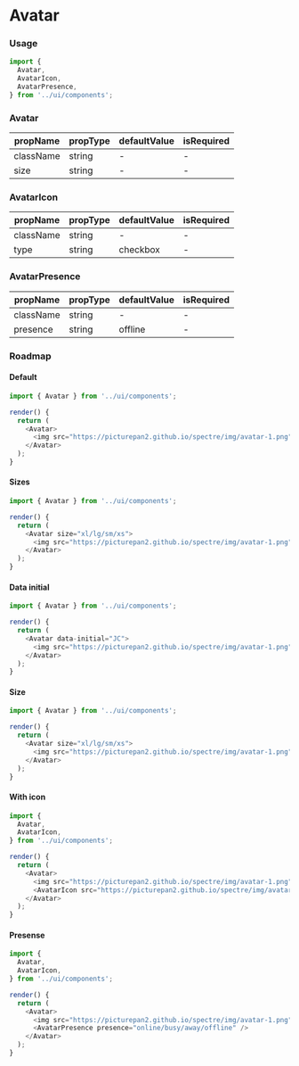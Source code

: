 # Avatar

<!-- STORY -->

### Usage

```js
import {
  Avatar,
  AvatarIcon,
  AvatarPresence,
} from '../ui/components';
```

### Avatar

| propName | propType | defaultValue | isRequired |
| -------- | -------- | ------------ | ---------- |
| className | string  | -            | -          |
| size     | string  | -            | -          |

### AvatarIcon

| propName | propType | defaultValue | isRequired |
| -------- | -------- | ------------ | ---------- |
| className | string  | -            | -          |
| type     | string  | checkbox      | -          |

### AvatarPresence

| propName | propType | defaultValue | isRequired |
| -------- | -------- | ------------ | ---------- |
| className | string  | -            | -          |
| presence | string  | offline        | -          |


### Roadmap

#### Default

```js
import { Avatar } from '../ui/components';

render() {
  return (
    <Avatar>
      <img src="https://picturepan2.github.io/spectre/img/avatar-1.png" alt="..." />
    </Avatar>
  );
}
```

#### Sizes

```js
import { Avatar } from '../ui/components';

render() {
  return (
    <Avatar size="xl/lg/sm/xs">
      <img src="https://picturepan2.github.io/spectre/img/avatar-1.png" alt="..." />
    </Avatar>
  );
}
```

#### Data initial

```js
import { Avatar } from '../ui/components';

render() {
  return (
    <Avatar data-initial="JC">
      <img src="https://picturepan2.github.io/spectre/img/avatar-1.png" alt="..." />
    </Avatar>
  );
}
```

#### Size

```js
import { Avatar } from '../ui/components';

render() {
  return (
    <Avatar size="xl/lg/sm/xs">
      <img src="https://picturepan2.github.io/spectre/img/avatar-1.png" alt="..." />
    </Avatar>
  );
}
```

#### With icon

```js
import {
  Avatar,
  AvatarIcon,
} from '../ui/components';

render() {
  return (
    <Avatar>
      <img src="https://picturepan2.github.io/spectre/img/avatar-1.png" alt="..." />
      <AvatarIcon src="https://picturepan2.github.io/spectre/img/avatar-1.png" />
    </Avatar>
  );
}
```

#### Presense

```js
import {
  Avatar,
  AvatarIcon,
} from '../ui/components';

render() {
  return (
    <Avatar>
      <img src="https://picturepan2.github.io/spectre/img/avatar-1.png" alt="..." />
      <AvatarPresence presence="online/busy/away/offline" />
    </Avatar>
  );
}
```